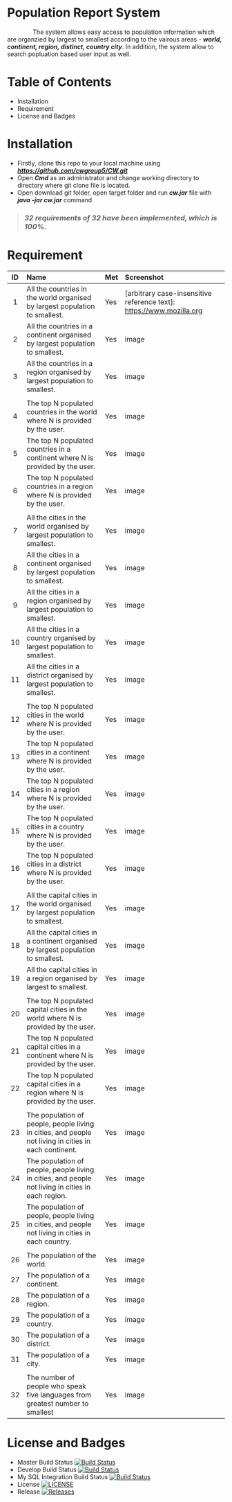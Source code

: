 # Population Report System
  &nbsp;&nbsp;&nbsp;&nbsp;&nbsp;&nbsp;&nbsp;&nbsp;&nbsp;&nbsp;&nbsp;&nbsp;&nbsp;&nbsp;&nbsp;The system allows easy access to population information which are organzied by largest to smallest according to the vairous areas - ***world, continent, region, distinct, country city***. In addition, the system allow to search popluation based user input as well.
  
# Table of Contents
  - Installation
  - Requirement
  - License and Badges
# Installation
  - Firstly, clone this repo to your local machine using ***https://github.com/cwgroup5/CW.git***
  - Open ***Cmd*** as an administrator and change working directory to directory where git clone file is located.
  - Open download git folder, open target folder and run ***cw.jar*** file with ***java -jar cw.jar*** command 
  
> ### ***32 requirements of 32 have been implemented, which is 100%.***

# Requirement
  | ID      | Name   | Met    | Screenshot
  | :-----: | :----------------------------------| :------- |:----------
  | 1  | All the countries in the world organised by largest population to smallest.  | Yes   |[arbitrary case-insensitive reference text]: https://www.mozilla.org |
  | 2  | All the countries in a continent organised by largest population to smallest. | Yes   | image |
  | 3  | All the countries in a region organised by largest population to smallest.  | Yes   | image | 
  |   |   |   |  | 
  | 4  | The top N populated countries in the world where N is provided by the user. | Yes   | image |
  | 5  | The top N populated countries in a continent where N is provided by the user. | Yes   | image |
  | 6  | The top N populated countries in a region where N is provided by the user. | Yes   | image |
  |   |   |   |  | 
  | 7  | All the cities in the world organised by largest population to smallest.  | Yes   | image |
  | 8  | All the cities in a continent organised by largest population to smallest. | Yes   | image |
  | 9  | All the cities in a region organised by largest population to smallest.  | Yes   | image |
  | 10 | All the cities in a country organised by largest population to smallest. | Yes   | image |
  | 11  | All the cities in a district organised by largest population to smallest.  | Yes   | image |
  |   |   |   |  | 
  | 12  | The top N populated cities in the world where N is provided by the user. | Yes   | image |
  | 13  | The top N populated cities in a continent where N is provided by the user.  | Yes   | image |
  | 14  | The top N populated cities in a region where N is provided by the user. | Yes   | image |
  | 15  | The top N populated cities in a country where N is provided by the user. | Yes   | image |
  | 16  | The top N populated cities in a district where N is provided by the user.  | Yes   | image |
  |   |   |   |  | 
  | 17  | All the capital cities in the world organised by largest population to smallest. | Yes   | image |
  | 18  | All the capital cities in a continent organised by largest population to smallest. | Yes   | image |
  | 19  | All the capital cities in a region organised by largest to smallest. | Yes   | image |
  |   |   |   |  | 
  | 20  | The top N populated capital cities in the world where N is provided by the user. | Yes   | image |
  | 21  | The top N populated capital cities in a continent where N is provided by the user. |Yes   | image |
  | 22  | The top N populated capital cities in a region where N is provided by the user.  | Yes   | image |   
  |   |   |   |  | 
  | 23  | The population of people, people living in cities, and people not living in cities in each continent. | Yes   | image |
  | 24  | The population of people, people living in cities, and people not living in cities in each region. | Yes   | image |
  | 25  | The population of people, people living in cities, and people not living in cities in each country.  | Yes   | image |
  |   |   |   |  | 
  | 26  | The population of the world. | Yes   | image |
  | 27  | The population of a continent. | Yes   | image |
  | 28  | The population of a region.  | Yes   | image |
  | 29  | The population of a country. | Yes   | image |
  | 30  | The population of a district. | Yes   | image |
  | 31  | The population of a city.  | Yes   | image |
  |   |   |   |  | 
  | 32  | The number of people who speak five languages from greatest number to smallest  | Yes   | image |
 
# License and Badges

- Master Build Status [![Build Status](https://travis-ci.org/cwgroup5/CW.svg?branch=master)](https://travis-ci.org/cwgroup5/CW)
- Develop Build Status [![Build Status](https://travis-ci.org/cwgroup5/CW.svg?branch=master)](https://travis-ci.org/cwgroup5/CW)
- My SQL Integration Build Status [![Build Status](https://travis-ci.org/cwgroup5/CW.svg?branch=feature/sql-integration)](https://travis-ci.org/cwgroup5/CW)
- License [![LICENSE](https://img.shields.io/github/license/cwgroup5/CW.svg?style=flat-square)](https://github.com/cwgroup5/CW/blob/master/LICENSE)
- Release [![Releases](https://img.shields.io/github/release/cwgroup5/CW/all.svg?style=flat-square)](https://github.com/cwgroup5/CW/releases)


